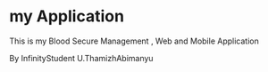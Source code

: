 # my Application

This is my Blood Secure Management , Web and Mobile Application

By InfinityStudent U.ThamizhAbimanyu